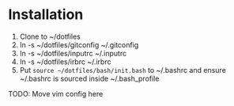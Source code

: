 # Installation
1. Clone to ~/dotfiles
2. ln -s ~/dotfiles/gitconfig ~/.gitconfig
3. ln -s ~/dotfiles/inputrc ~/.inputrc
4. ln -s ~/dotfiles/irbrc ~/.irbrc
5. Put `source ~/dotfiles/bash/init.bash` to ~/.bashrc and ensure ~/.bashrc is sourced inside ~/.bash_profile

TODO: Move vim config here

